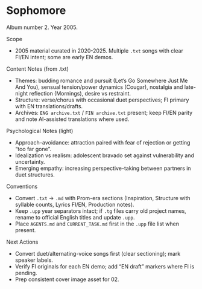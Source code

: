 # Sophomore

Album number 2. Year 2005.

Scope
- 2005 material curated in 2020-2025. Multiple `.txt` songs with clear FI/EN intent; some are early EN demos.

Content Notes (from .txt)
- Themes: budding romance and pursuit (Let’s Go Somewhere Just Me And You), sensual tension/power dynamics (Cougar), nostalgia and late-night reflection (Mornings), desire vs restraint.
- Structure: verse/chorus with occasional duet perspectives; FI primary with EN translations/drafts.
- Archives: `ENG archive.txt` / `FIN archive.txt` present; keep FI/EN parity and note AI-assisted translations where used.

Psychological Notes (light)
- Approach–avoidance: attraction paired with fear of rejection or getting “too far gone”.
- Idealization vs realism: adolescent bravado set against vulnerability and uncertainty.
- Emerging empathy: increasing perspective-taking between partners in duet structures.

Conventions
- Convert `.txt` → `.md` with Prom-era sections (Inspiration, Structure with syllable counts, Lyrics FI/EN, Production notes).
- Keep `.upp` year separators intact; if `.tg` files carry old project names, rename to official English titles and update `.upp`.
- Place `AGENTS.md` and `CURRENT_TASK.md` first in the `.upp` file list when present.

Next Actions
- Convert duet/alternating-voice songs first (clear sectioning); mark speaker labels.
- Verify FI originals for each EN demo; add “EN draft” markers where FI is pending.
- Prep consistent cover image asset for 02.

